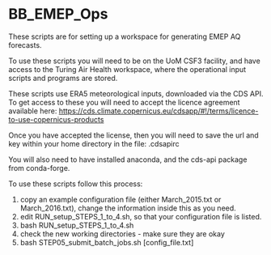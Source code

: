 # BB\_EMEP\_Ops

These scripts are for setting up a workspace for generating EMEP AQ forecasts.

To use these scripts you will need to be on the UoM CSF3 facility, and have access
to the Turing Air Health workspace, where the operational input scripts and 
programs are stored.

These scripts use ERA5 meteorological inputs, downloaded via the CDS API. To get
access to these you will need to accept the licence agreement available here:
https://cds.climate.copernicus.eu/cdsapp/#!/terms/licence-to-use-copernicus-products

Once you have accepted the license, then you will need to save the url and key within
your home directory in the file: .cdsapirc 

You will also need to have installed anaconda, and the cds-api package from conda-forge.

To use these scripts follow this process:
1) copy an example configuration file (either March\_2015.txt or March\_2016.txt), change
the information inside this as you need.
2) edit RUN\_setup\_STEPS\_1\_to\_4.sh, so that your configuration file is listed.
3) bash RUN\_setup\_STEPS\_1\_to\_4.sh
4) check the new working directories - make sure they are okay
5) bash STEP05\_submit\_batch\_jobs.sh [config\_file.txt]
